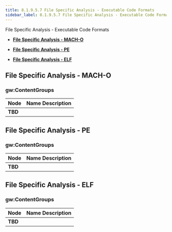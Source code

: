 ```yaml
---
title: 8.1.9.5.7 File Specific Analysis - Executable Code Formats
sidebar_label: 8.1.9.5.7 File Specific Analysis - Executable Code Formats
---
```


File Specific Analysis - Executable Code Formats

- [**File Specific Analysis - MACH-O**](#file-specific-analysis---mach-o)

- [**File Specific Analysis - PE**](#file-specific-analysis---pe)

- [**File Specific Analysis - ELF**](#file-specific-analysis---elf)

## File Specific Analysis - MACH-O

### gw:ContentGroups

| **Node** | **Name Description** |
| --- | --- |
| **TBD** |   |

## File Specific Analysis - PE

### gw:ContentGroups

| **Node** | **Name Description** |
| --- | --- |
| **TBD** |   |

## File Specific Analysis - ELF

### gw:ContentGroups

| **Node** | **Name Description** |
| --- | --- |
| **TBD** |   |